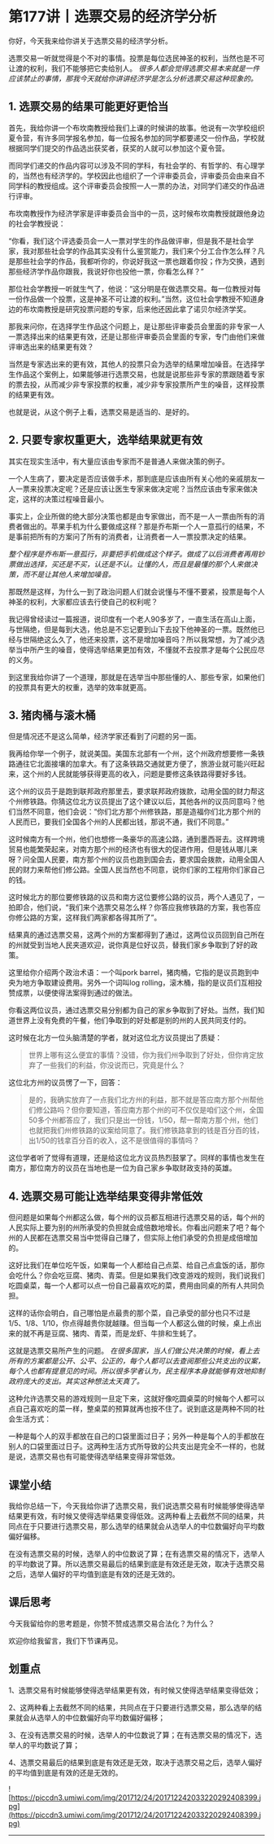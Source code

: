 # 第177讲丨选票交易的经济学分析

你好，今天我来给你讲关于选票交易的经济学分析。

选票交易一听就觉得是个不对的事情。投票是每位选民神圣的权利，当然也是不可让渡的权利，我们不能够把它卖给别人。 *很多人都会觉得选票交易本来就是一件应该禁止的事情，那我今天就给你讲讲经济学是怎么分析选票交易这种现象的。*

## 1. 选票交易的结果可能更好更恰当

首先，我给你讲一个布坎南教授给我们上课的时候讲的故事。他说有一次学校组织夏令营，有许多同学报名参加，每一位报名参加的同学都要递交一份作品，学校就根据同学们提交的作品选出获奖者，获奖的人就可以参加这个夏令营。

而同学们递交的作品内容可以涉及不同的学科，有社会学的、有哲学的、有心理学的，当然也有经济学的。学校因此也组织了一个评审委员会，评审委员会由来自不同学科的教授组成。这个评审委员会按照一人一票的办法，对同学们递交的作品进行评审。

布坎南教授作为经济学家是评审委员会当中的一员，这时候布坎南教授就跟他身边的社会学教授说：

“你看，我们这个评选委员会一人一票对学生的作品做评审，但是我不是社会学家，我对那些社会学的作品其实没有什么鉴赏能力，我们来个分工合作怎么样？凡是那些社会学的作品，我都听你的，你说好我这一票也跟着你投；作为交换，遇到那些经济学作品你跟我，我说好你也投他一票，你看怎么样？”

那位社会学教授一听就生气了，他说：“这分明是在做选票交易。每一位教授对每一份作品做一个投票，这是神圣不可让渡的权利。”当然，这位社会学教授不知道身边的布坎南教授是研究投票问题的专家，后来他还因此拿了诺贝尔经济学奖。

那我来问你，在选择学生作品这个问题上，是让那些评审委员会里面的非专家一人一票选择出来的结果更有效，还是让那些评审委员会里面的专家，专门由他们来做评审选出来的结果更有效？

当然是专家选出来的更有效，其他人的投票只会为选举的结果增加噪音。在选择学生作品这个案例上，如果能够进行选票交易，也就是说那些非专家的票跟随着专家的票去投，从而减少非专家投票的权重，减少非专家投票所产生的噪音，这样投票的结果更有效。

也就是说，从这个例子上看，选票交易是适当的、是好的。

## 2. 只要专家权重更大，选举结果就更有效

其实在现实生活中，有大量应该由专家而不是普通人来做决策的例子。

一个人生病了，要决定是否应该做手术，那到底是应该由所有关心他的亲戚朋友一人一票来投票决定呢？还是应该让医生专家来做决定呢？当然应该由专家来做决定，这样的决策过程噪音最小。

事实上，企业所做的绝大部分决策也都是由专家做出，而不是一人一票由所有的消费者做出的。苹果手机为什么要做成这样？那是乔布斯一个人一意孤行的结果，不是事前把所有的方案问了所有的消费者，让消费者一人一票投票决定的结果。

 *整个程序是乔布斯一意孤行，非要把手机做成这个样子。做成了以后消费者再用钞票做出选择，买还是不买，认还是不认。让懂的人，而且是最懂的那个人来做决策，而不是让其他人来增加噪音。*

那既然是这样，为什么一到了政治问题人们就会说懂与不懂不要紧，投票是每个人神圣的权利，大家都应该去行使自己的权利呢？

我记得曾经读过一篇报道，说印度有一个老人90多岁了，一直生活在高山上面，与世隔绝，但是每到大选，他总是不忘记要到山下去投下他神圣的一票。既然他已经与世隔绝这么久了，他还来投票，这不是增加噪音吗？所以我常想，为了减少选举当中所产生的噪音，使得选举结果更加有效，不懂就不去投票才是每个公民应尽的义务。

到这里我给你讲了一个道理，那就是在选举当中那些懂的人、那些专家，如果他们的投票具有更大的权重，选举的效率就更高。

## 3. 猪肉桶与滚木桶

但是情况还不是这么简单，经济学家还看到了问题的另一面。

我再给你举一个例子，就说美国。美国东北部有一个州，这个州政府想要修一条铁路通往它北面接壤的加拿大。有了这条铁路交通就更方便了，旅游业就可能兴旺起来，这个州的人民就能够获得更高的收入，问题是要修这条铁路得要好多钱。

这个州的议员于是跑到联邦政府那里去，要求联邦政府拨款，动用全国的财力帮这个州修铁路。你猜这位北方议员提出了这个建议以后，其他各州的议员同意吗？他们当然不同意，他们会说：“你们北方那个州修铁路，那是造福你们北方那个州的人民而已，要我们全国各个州的人民都出钱，那说不通，我们不同意。”

这时候南方有一个州，他们也想修一条豪华的高速公路，通到墨西哥去。这样跨境贸易也能繁荣起来，对南方那个州的经济也有很大的促进作用，但是钱从哪儿来呀？问全国人民要，南方那个州的议员也跑到国会去，要求国会拨款，动用全国人民的财力来帮他们修公路。全国人民当然也不同意，说你们家的工程用你们家自己的钱。

这时候北方的那位要修铁路的议员和南方这位要修公路的议员，两个人遇见了，一拍即合，他们说，“我们来个选票交易怎么样？你答应我修铁路的方案，我也答应你修公路的方案，这样我们两家都各得其所了”。

结果真的通过选票交易，这两个州的方案都得到了通过，这两位议员回到自己所在的州就受到当地人民夹道欢迎，说你真是位好议员，替我们家乡争取到了好的政策。

这里给你介绍两个政治术语：一个叫pork barrel，猪肉桶，它指的是议员跑到中央为地方争取建设费用。另外一个词叫log rolling，滚木桶，指的是议员们互相投赞成票，以便使得法案得到通过的做法。

你看这两位议员，通过选票交易分别都为自己的家乡争取到了好处。当然，我们知道世界上没有免费的午餐，他们争取到的好处都是别的州的人民共同支付的。

这时候在北方一位头脑清楚的学者，就对这位北方议员提出了质疑：

> 世界上哪有这么便宜的事情？没错，你为我们州争取到了好处，但你肯定放弃了一些我们的利益，你没说而已，究竟是什么？

这位北方州的议员愣了一下，回答：

> 是的，我确实放弃了一点我们北方州的利益，那不就是答应南方那个州帮他们修公路吗？但你要知道，答应南方那个州的可不仅仅是咱们这个州，全国50多个州都答应了，我们只是出一份钱，1/50，帮一帮南方那个州，他们也就把我们州修铁路的议案给同意了。我们修铁路拿到的钱是百分百的钱，出1/50的钱拿百分百的收入，这不是很值得的事情吗？

这位学者听了觉得有道理，还是给这位北方议员热烈鼓掌了。同样的事情也发生在南方，那位南方的议员在当地也是一位为自己家乡争取财政支持的英雄。

## 4. 选票交易可能让选举结果变得非常低效

但问题是如果每个州都这么做，每个州的议员都互相进行选票交易的话，每个州的人民实际上要为别的州所承受的负担就会成倍数地增长。你看出问题来了吧？每个州的人民都在选票交易当中觉得自己赚了，但实际上他们承受的负担是成倍增加的。

这好比我们在单位吃午饭，如果每一个人都给自己点菜、给自己点盒饭的话，那你会吃什么？你会吃豆腐、猪肉、青菜。但是如果我们改变游戏的规则，我们说我们吃圆桌菜，每一个人都可以点一份自己最喜欢吃的菜，费用由同桌的所有人共同负担。

这样的话你会明白，自己哪怕是点最贵的那个菜，自己承受的部分也只不过是1/5、1/8、1/10，你点得越贵你就越赚。但当每一个人都这么做的时候，桌上点出来的就不再是豆腐、猪肉、青菜，而是龙虾、牛排和生蚝了。

这就是选票交易所产生的问题。 *在很多国家，当人们做公共决策的时候，看上去所有的方案都是公开、公平、公正的，每个人都可以去查阅那些公共支出的议案，每个人也都有提意见的时间。所以很多学者认为，民主程序本身就能够有效地抑制政府庞大的支出。其实这种想法太天真了。*

这种允许选票交易的游戏规则一旦定下来，这就好像吃圆桌菜的时候每个人都可以点自己喜欢吃的菜一样，整桌菜的预算就再也按不住了。说到底这是两种不同的社会生活方式：

一种是每个人的双手都放在自己的口袋里面过日子；另外一种是每个人的手都放在别人的口袋里面过日子。这两种生活方式所导致的公共支出是完全不一样的，也就是说，选票交易也有可能使得选举结果变得非常低效。

## 课堂小结

我给你总结一下，今天我给你讲了选票交易，我们说选票交易有时候能够使得选举结果更有效，有时候又使得选举结果变得低效。这两种看上去截然不同的结果，共同点在于只要进行选票交易，那么选举的结果就会从选举人的中位数偏好向平均数偏好偏移。

在没有选票交易的时候，选举人的中位数说了算；在有选票交易的情况下，选举人的平均数说了算。所以选票交易最后的结果到底是有效还是无效，取决于选票交易之后，选举人偏好的平均值到底是有效的还是无效的。

## 课后思考

今天我留给你的思考题是，你赞不赞成选票交易合法化？为什么？

欢迎你给我留言，我们下节课再见。

## 划重点

1、选票交易有时候能够使得选举结果更有效，有时候又使得选举结果变得低效；

2、这两种看上去截然不同的结果，共同点在于只要进行选票交易，那么选举的结果就会从选举人的中位数偏好向平均数偏好偏移；

3、在没有选票交易的时候，选举人的中位数说了算；在有选票交易的情况下，选举人的平均数说了算；

4、选票交易最后的结果到底是有效还是无效，取决于选票交易之后，选举人偏好的平均值到底是有效的还是无效的。


![https://piccdn3.umiwi.com/img/201712/24/201712242033220292408399.jpg](https://piccdn3.umiwi.com/img/201712/24/201712242033220292408399.jpg)

---

